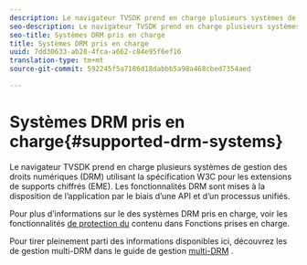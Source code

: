 ```yaml
---
description: Le navigateur TVSDK prend en charge plusieurs systèmes de gestion des droits numériques (DRM) utilisant la spécification W3C pour les extensions de supports chiffrés (EME). Les fonctionnalités DRM sont mises à la disposition de l’application par le biais d’une API et d’un processus unifiés.
seo-description: Le navigateur TVSDK prend en charge plusieurs systèmes de gestion des droits numériques (DRM) utilisant la spécification W3C pour les extensions de supports chiffrés (EME). Les fonctionnalités DRM sont mises à la disposition de l’application par le biais d’une API et d’un processus unifiés.
seo-title: Systèmes DRM pris en charge
title: Systèmes DRM pris en charge
uuid: 7dd30633-ab28-4fca-a662-c84e95f6ef16
translation-type: tm+mt
source-git-commit: 592245f5a7186d18dabbb5a98a468cbed7354aed

---
```



# Systèmes DRM pris en charge{#supported-drm-systems}

Le navigateur TVSDK prend en charge plusieurs systèmes de gestion des droits numériques (DRM) utilisant la spécification W3C pour les extensions de supports chiffrés (EME). Les fonctionnalités DRM sont mises à la disposition de l’application par le biais d’une API et d’un processus unifiés.

Pour plus d’informations sur le  des systèmes DRM pris en charge, voir les fonctionnalités [de protection du](../../../release-notes/tvsdk-24-browser.md#table-hls-content-protection-features) contenu dans Fonctions prises en charge.

Pour tirer pleinement parti des informations disponibles ici, découvrez les  de gestion multi-DRM dans le guide de gestion [multi-DRM](https://helpx.adobe.com/content/dam/help/en/primetime/drm/drm_multi_drm_workflows.pdf) .
